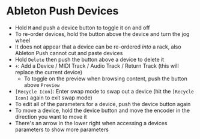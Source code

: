 # Ableton Push Devices

- Hold `M` and push a device button to toggle it on and off
- To re-order devices, hold the button above the device and turn the jog wheel
- It does not appear that a device can be re-ordered *into* a rack, also Ableton Push cannot cut and paste devices
- Hold `Delete` then push the button above a device to delete it
- `+`: Add a Device / MIDI Track / Audio Track / Return Track (this will replace the current device)
	- To toggle on the preview when browsing content, push the button above `Preview`
- `[Recycle Icon]`: Enter swap mode to swap out a device (hit the `[Recycle Icon]` again to exit swap mode)
- To edit all of the parameters for a device, push the device button again
- To move a device, hold the device button and move the encoder in the direction you want to move it
- There's an arrow in the lower right when accessing a devices parameters to show more parameters
